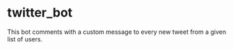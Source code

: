 # twitter_bot
This bot comments with a custom message to every new tweet from a given list of users.
